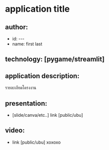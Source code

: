 # application title
## author: 
  * id: ---
  * name: first last
## technology: [pygame/streamlit]
## application description:
รายละเอียดโครงงาน
## presentation:
* [slide/canva/etc..] link [public/ubu]
## video:
* link [public/ubu]
 xoxoxo
